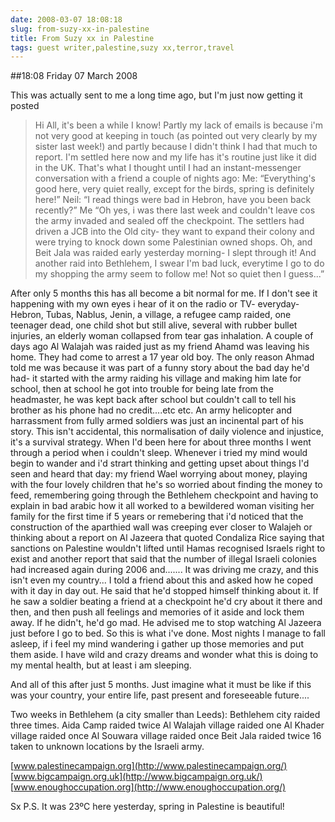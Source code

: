 ```yaml
---
date: 2008-03-07 18:08:18
slug: from-suzy-xx-in-palestine
title: From Suzy xx in Palestine
tags: guest writer,palestine,suzy xx,terror,travel
---
```


##18:08 Friday 07 March 2008

This was actually sent to me a long time ago, but I'm just now getting it posted




> Hi All, it's been a while I know! Partly my lack of emails is because i'm not very good at keeping in touch (as pointed out very clearly by my sister last week!) and partly because I didn't think I had that much to report. I'm settled here now and my life has it's routine just like it did in the UK. That's what I thought until I had an instant-messenger conversation with a friend a couple of nights ago:
Me: “Everything's good here, very quiet really, except for the birds, spring is definitely here!”
Neil: “I read things were bad in Hebron, have you been back recently?”
Me “Oh yes, i was there last week and couldn't leave cos the army invaded and sealed off the checkpoint. The settlers had driven a JCB into the Old city- they want to expand their colony and were trying to knock down some Palestinian owned shops. Oh, and Beit Jala was raided early yesterday morning- I slept through it! And another raid into Bethlehem, I swear I'm bad luck, everytime I go to do my shopping the army seem to follow me! Not so quiet then I guess...”

After only 5 months this has all become a bit normal for me. If I don't see it happening with my own eyes i hear of it on the radio or TV- everyday- Hebron, Tubas, Nablus, Jenin, a village, a refugee camp raided, one teenager dead, one child shot but still alive, several with rubber bullet injuries, an elderly woman collapsed from tear gas inhalation. A couple of days ago Al Walajah was raided just as my friend Ahamd was leaving his home. They had come to arrest a 17 year old boy. The only reason Ahmad told me was because it was part of a funny story about the bad day he'd had- it started with the army raiding his village and making him late for school, then at school he got into trouble for being late from the headmaster, he was kept back after school but couldn't call to tell his brother as his phone had no credit....etc etc. An army helicopter and harrassment from fully armed soldiers was just an incinental part of his story.
This isn't accidental, this normalisation of daily violence and injustice, it's a survival strategy. When I'd been here for about three months I went through a period when i couldn't sleep. Whenever i tried my mind would begin to wander and i'd strart thinking and getting upset about things I'd seen and heard that day: my friend Wael worrying about money, playing with the four lovely children that he's so worried about finding the money to feed, remembering going through the Bethlehem checkpoint and having to explain in bad arabic how it all worked to a bewildered woman visiting her family for the first time if 5 years or remebering that i'd noticed that the construction of the aparthied wall was creeping ever closer to Walajeh or thinking about a report on Al Jazeera that quoted Condaliza Rice saying that sanctions on Palestine wouldn't lifted until Hamas recognised Israels right to exist and another report that said that the number of illegal Israeli colonies had increased again during 2006 and.......
It was driving me crazy, and this isn't even my country...
I told a friend about this and asked how he coped with it day in day out. He said that he'd stopped himself thinking about it. If he saw a soldier beating a friend at a checkpoint he'd cry about it there and then, and then push all feelings and memories of it aside and lock them away. If he didn't, he'd go mad. He advised me to stop watching Al Jazeera just before I go to bed.
So this is what i've done. Most nights I manage to fall asleep, if i feel my mind wandering i gather up those memories and put them aside. I have wild and crazy dreams and wonder what this is doing to my mental health, but at least i am sleeping.

And all of this after just 5 months. Just imagine what it must be like if this was your country, your entire life, past present and foreseeable future....

Two weeks in Bethlehem (a city smaller than Leeds):
Bethlehem city raided three times.
Aida Camp raided twice
Al Walajah village raided one
Al Khader village raided once
Al Souwara village raided once
Beit Jala raided twice
16 taken to unknown locations by the Israeli army.

[www.palestinecampaign.org](http://www.palestinecampaign.org/)
[www.bigcampaign.org.uk](http://www.bigcampaign.org.uk/)
[www.enoughoccupation.org](http://www.enoughoccupation.org/)

Sx
P.S. It was 23ºC here yesterday, spring in Palestine is beautiful!
